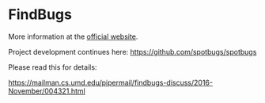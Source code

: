 # FindBugs

More information at the [official website](http://findbugs.sourceforge.net).

Project development continues here: https://github.com/spotbugs/spotbugs

Please read this for details: 

https://mailman.cs.umd.edu/pipermail/findbugs-discuss/2016-November/004321.html
